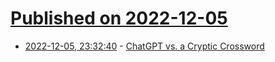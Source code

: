 # [Published on 2022-12-05](index.md)

* [2022-12-05, 23:32:40](https://news.ycombinator.com/item?id=33873502) - [ChatGPT vs. a Cryptic Crossword](https://jameswillia.ms/posts/chatgpt-cryptics.html)
